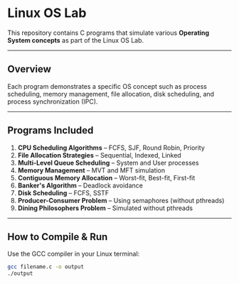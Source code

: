 # Linux OS Lab

This repository contains C programs that simulate various **Operating System concepts** as part of the Linux OS Lab.

---

## Overview
Each program demonstrates a specific OS concept such as process scheduling, memory management, file allocation, disk scheduling, and process synchronization (IPC).

---

## Programs Included
1. **CPU Scheduling Algorithms** – FCFS, SJF, Round Robin, Priority  
2. **File Allocation Strategies** – Sequential, Indexed, Linked  
3. **Multi-Level Queue Scheduling** – System and User processes  
4. **Memory Management** – MVT and MFT simulation  
5. **Contiguous Memory Allocation** – Worst-fit, Best-fit, First-fit  
6. **Banker's Algorithm** – Deadlock avoidance  
7. **Disk Scheduling** – FCFS, SSTF  
8. **Producer-Consumer Problem** – Using semaphores (without pthreads)  
9. **Dining Philosophers Problem** – Simulated without pthreads  

---

## How to Compile & Run
Use the GCC compiler in your Linux terminal:

```bash
gcc filename.c -o output
./output
